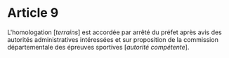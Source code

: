 # Article 9

L'homologation [*terrains*] est accordée par arrêté du préfet après avis des autorités administratives intéressées et sur proposition de la commission départementale des épreuves sportives [*autorité compétente*].
